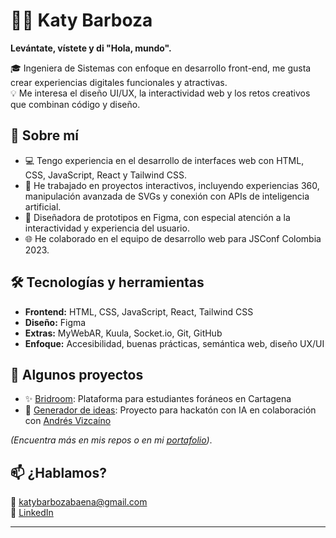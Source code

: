 # 👩‍💻 Katy Barboza

**Levántate, vístete y di "Hola, mundo".**

🎓 Ingeniera de Sistemas con enfoque en desarrollo front-end, me gusta crear experiencias digitales funcionales y atractivas.  
💡 Me interesa el diseño UI/UX, la interactividad web y los retos creativos que combinan código y diseño.

## 🚀 Sobre mí

- 💻 Tengo experiencia en el desarrollo de interfaces web con HTML, CSS, JavaScript, React y Tailwind CSS.  
- 🧩 He trabajado en proyectos interactivos, incluyendo experiencias 360, manipulación avanzada de SVGs y conexión con APIs de inteligencia artificial.  
- 🎨 Diseñadora de prototipos en Figma, con especial atención a la interactividad y experiencia del usuario.  
- 🌐 He colaborado en el equipo de desarrollo web para JSConf Colombia 2023.

## 🛠️ Tecnologías y herramientas

- **Frontend:** HTML, CSS, JavaScript, React, Tailwind CSS  
- **Diseño:** Figma  
- **Extras:** MyWebAR, Kuula, Socket.io, Git, GitHub  
- **Enfoque:** Accesibilidad, buenas prácticas, semántica web, diseño UX/UI

## 📁 Algunos proyectos

- ✨ [Bridroom](https://github.com/katy-paola/bridroom): Plataforma para estudiantes foráneos en Cartagena  
- 🧠 [Generador de ideas](https://github.com/katy-paola/generador-ideas): Proyecto para hackatón con IA en colaboración con [Andrés Vizcaíno](https://github.com/pipegoods)  
<!--- 🧪 [Interacciones en Figma](https://www.figma.com/tu-enlace): Prototipos interactivos avanzados-->

*(Encuentra más en mis repos o en mi [portafolio](https://katybarboza.me))*.

## 📫 ¿Hablamos?

📧 katybarbozabaena@gmail.com  
🔗 [LinkedIn](https://www.linkedin.com/in/katybarboza)

---

